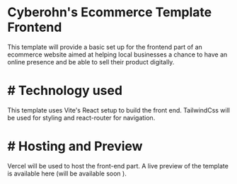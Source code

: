 # Cyberohn's Ecommerce Template Frontend
This template will provide a basic set up for the frontend part of an ecommerce website aimed at helping local businesses a chance to have an online presence and be able to sell their product digitally. 

# # Technology used 
This template uses Vite's React setup to build the front end. TailwindCss will be used for styling and react-router for navigation. 

# # Hosting and Preview
Vercel will be used to host the front-end part. A live preview of the template is available here (will be available soon ).
